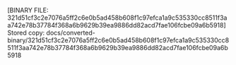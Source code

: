 [BINARY FILE: 321d51cf3c2e7076a5ff2c6e0b5ad458b608f1c97efca1a9c535330cc8511f3aa742e78b37784f368a6b9629b39ea9886dd82acd7fae106fcbe09a6b5918]
Stored copy: docs/converted-binary/321d51cf3c2e7076a5ff2c6e0b5ad458b608f1c97efca1a9c535330cc8511f3aa742e78b37784f368a6b9629b39ea9886dd82acd7fae106fcbe09a6b5918

